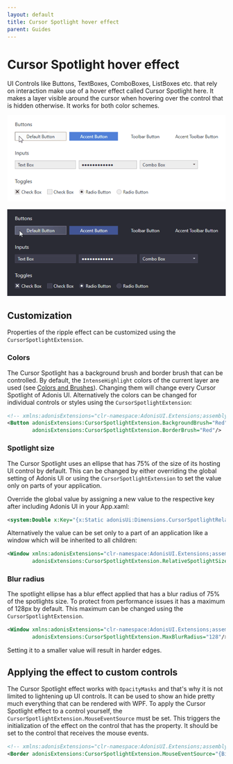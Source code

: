 ```yaml
---
layout: default
title: Cursor Spotlight hover effect
parent: Guides
---
```


# Cursor Spotlight hover effect

UI Controls like Buttons, TextBoxes, ComboBoxes, ListBoxes etc. that rely on interaction make use of a hover effect called Cursor Spotlight here. It makes a layer visible around the cursor when hovering over the control that is hidden otherwise. It works for both color schemes.

![Cursor spotlight in light color scheme](../../img/adonis-demo-cursor-spotlight-light.gif)

![Cursor spotlight in dark color scheme](../../img/adonis-demo-cursor-spotlight-dark.gif)

## Customization

Properties of the ripple effect can be customized using the `CursorSpotlightExtension`.

### Colors

The Cursor Spotlight has a background brush and border brush that can be controlled. By default, the `IntenseHighlight` colors of the current layer are used (see [Colors and Brushes](colors-and-brushes.md)). Changing them will change every Cursor Spotlight of Adonis UI. Alternatively the colors can be changed for individual controls or styles using the `CursorSpotlightExtension`:

```xml
<!-- xmlns:adonisExtensions="clr-namespace:AdonisUI.Extensions;assembly=AdonisUI" -->
<Button adonisExtensions:CursorSpotlightExtension.BackgroundBrush="Red"
        adonisExtensions:CursorSpotlightExtension.BorderBrush="Red"/>
```

### Spotlight size

The Cursor Spotlight uses an ellipse that has 75% of the size of its hosting UI control by default. This can be changed by either overriding the global setting of Adonis UI or using the `CursorSpotlightExtension` to set the value only on parts of your application.

Override the global value by assigning a new value to the respective key after including Adonis UI in your App.xaml:

```xml
<system:Double x:Key="{x:Static adonisUi:Dimensions.CursorSpotlightRelativeSize}">0.75</system:Double>
```

Alternatively the value can be set only to a part of an application like a window which will be inherited to all children:

```xml
<Window xmlns:adonisExtensions="clr-namespace:AdonisUI.Extensions;assembly=AdonisUI"
        adonisExtensions:CursorSpotlightExtension.RelativeSpotlightSize="0.75"/>
```

### Blur radius

The spotlight ellipse has a blur effect applied that has a blur radius of 75% of the spotlights size. To protect from performance issues it has a maximum of 128px by default. This maximum can be changed using the `CursorSpotlightExtension`.

```xml
<Window xmlns:adonisExtensions="clr-namespace:AdonisUI.Extensions;assembly=AdonisUI"
        adonisExtensions:CursorSpotlightExtension.MaxBlurRadius="128"/>
```

Setting it to a smaller value will result in harder edges.

## Applying the effect to custom controls

The Cursor Spotlight effect works with `OpacityMasks` and that's why it is not limited to lightening up UI controls. It can be used to show an hide pretty much everything that can be rendered with WPF. To apply the Cursor Spotlight effect to a control yourself, the `CursorSpotlightExtension.MouseEventSource` must be set. This triggers the initialization of the effect on the control that has the property. It should be set to the control that receives the mouse events. 

```xml
<!-- xmlns:adonisExtensions="clr-namespace:AdonisUI.Extensions;assembly=AdonisUI" -->
<Border adonisExtensions:CursorSpotlightExtension.MouseEventSource="{Binding RelativeSource={RelativeSource Self}}"/>
```
